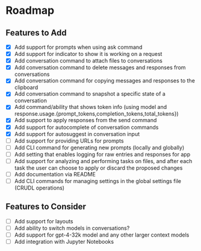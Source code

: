 # Roadmap

## Features to Add

- [x] Add support for prompts when using ask command
- [x] Add support for indicator to show it is working on a request
- [x] Add conversation command to attach files to conversations
- [x] Add conversation command to delete messages and responses from conversations
- [x] Add conversation command for copying messages and responses to the clipboard
- [x] Add conversation command to snapshot a specific state of a conversation
- [x] Add command/ability that shows token info (using model and response.usage.{prompt_tokens,completion_tokens,total_tokens})
- [x] Add support to apply responses from the send command
- [x] Add support for autocomplete of conversation commands
- [x] Add support for autosuggest in conversation input
- [ ] Add support for providing URLs for prompts
- [ ] Add CLI command for generating new prompts (locally and globally)
- [ ] Add setting that enables logging for raw entries and responses for app
- [ ] Add support for analyzing and performing tasks on files, and after each task the user can choose to apply or discard the proposed changes
- [ ] Add documentation via README
- [ ] Add CLI commands for managing settings in the global settings file (CRUDL operations)

## Features to Consider

- [ ] Add support for layouts
- [ ] Add ability to switch models in conversations?
- [ ] Add support for gpt-4-32k model and any other larger context models
- [ ] Add integration with Jupyter Notebooks
